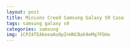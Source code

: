 ```yaml
---
layout: post
title: Minions Creed Samsung Galaxy S9 Case
tags: samsung galaxy s9
categories: samsung
img: 1CPZ4TEAkeeaAu9pZnHNCBak9eMq7FGHo
---
```

